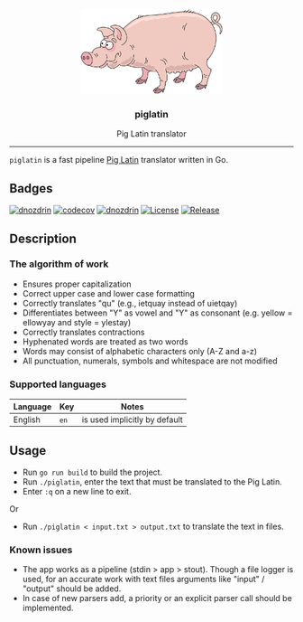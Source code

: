 <p align="center">
  <img alt="piglatin logo" src="assets/pig.png" height="150"/>
  <h3 align="center">piglatin</h3>
  <p align="center">Pig Latin translator</p>
</p>

---

`piglatin` is a fast pipeline [Pig Latin](https://en.wikipedia.org/wiki/Pig_Latin) translator written in Go. 

## Badges
[![dnozdrin](https://circleci.com/gh/dnozdrin/piglatin.svg?style=shield)](https://circleci.com/gh/dnozdrin/piglatin)
[![codecov](https://codecov.io/gh/dnozdrin/piglatin/branch/master/graph/badge.svg)](https://codecov.io/gh/dnozdrin/piglatin)
[![dnozdrin](https://goreportcard.com/badge/github.com/dnozdrin/piglatin)](https://goreportcard.com/report/github.com/dnozdrin/piglatin)
[![License](https://img.shields.io/github/license/dnozdrin/piglatin)](/LICENSE)
[![Release](https://img.shields.io/github/release/dnozdrin/piglatin.svg)](https://github.com/dnozdrin/piglatin/releases/latest)

## Description

### The algorithm of work
- Ensures proper capitalization
- Correct upper case and lower case formatting
- Correctly translates "qu" (e.g., ietquay instead of uietqay)
- Differentiates between "Y" as vowel and "Y" as consonant (e.g. yellow = ellowyay and style = ylestay)
- Correctly translates contractions
- Hyphenated words are treated as two words
- Words may consist of alphabetic characters only (A-Z and a-z)
- All punctuation, numerals, symbols and whitespace are not modified

### Supported languages
| Language | Key | Notes |
|---|---|---|
|English|`en`|is used implicitly by default|

## Usage
- Run `go run build` to build the project.
- Run `./piglatin`, enter the text that must be translated to the Pig Latin.
- Enter `:q` on a new line to exit.

Or
- Run `./piglatin < input.txt > output.txt` to translate the text in files.

### Known issues
- The app works as a pipeline (stdin > app > stout). Though a file logger is used, for an accurate work with text files
arguments like "input" / "output" should be added.
- In case of new parsers add, a priority or an explicit parser call should be implemented.
